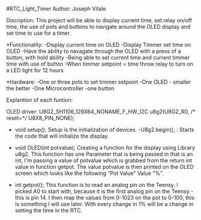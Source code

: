 #RTC_Light_Timer
Author: Joseph Vitale

Discription: This project will be able to display current time, set relay on/off time, the use of pots and buttons to navigate around the OLED display and set time to use for a timer.

*Functionality:
    -Display current time on OLED
    -Display Timmer set time on OLED
    -Have the ability to navagate through the OLED with a press of a button, with hold ability
    -Being able to set current time and current timmer time with use of button
    -When timmer setpoint = time throw relay to turn on a LED light for 12 hours

*Hardware:
    -One or three pots to set timmer setpoint
    -One OLED - smaller the better
    -One Microcontroller 
    -one button

Explantion of each funtion:

OLED driver:
U8G2_SH1106_128X64_NONAME_F_HW_I2C u8g2(U8G2_R0, /* reset=*/ U8X8_PIN_NONE);


* void setup();
    Setup is the initialization of devices. 
        -U8g2.begin(); : Starts the code that will initialize the display.

* void OLED(int potvalue); 
    Creating a function for the display using Library u8g2. This function has one Parameter that is being passed in that is an int, I'm passing a value of potvalue which is grabbed from the return int value in function getpot. The value potvalue is then printed on the OLED screen which looks like the following "Pot Value" Value "%".

* int getpot(); 
    This function is to read an analog pin on the Teensy. I picked A0 to start with, because it is the first analog pin on the Teensy - this is pin 14. I then map the values from 0-1023 on the pot to 0-100, this is something I will use later. With every change in 1% will be a change in setting the time in the RTC. 